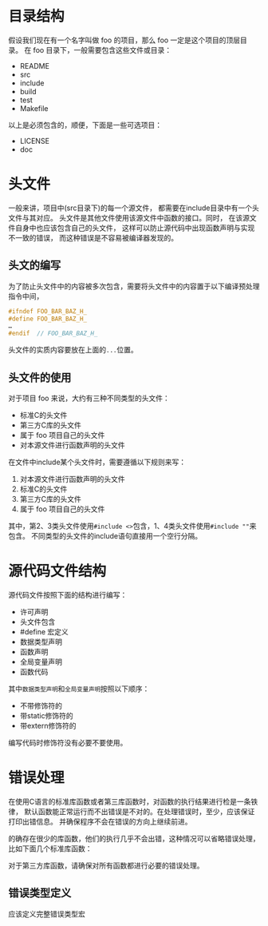 # 目录结构
假设我们现在有一个名字叫做 foo 的项目，那么 foo 一定是这个项目的顶层目录。
在 foo 目录下，一般需要包含这些文件或目录：

- README 
- src
- include
- build
- test
- Makefile

以上是必须包含的，顺便，下面是一些可选项目：

- LICENSE
- doc

# 头文件
一般来讲，项目中(src目录下)的每一个源文件，
都需要在include目录中有一个头文件与其对应。
头文件是其他文件使用该源文件中函数的接口。同时，
在该源文件自身中也应该包含自己的头文件，
这样可以防止源代码中出现函数声明与实现不一致的错误，
而这种错误是不容易被编译器发现的。

## 头文的编写
为了防止头文件中的内容被多次包含，需要将头文件中的内容置于以下编译预处理指令中间，
```c
#ifndef FOO_BAR_BAZ_H_
#define FOO_BAR_BAZ_H_
…
#endif  // FOO_BAR_BAZ_H_
```
头文件的实质内容要放在上面的`...`位置。

## 头文件的使用
对于项目 foo 来说，大约有三种不同类型的头文件：

- 标准C的头文件
- 第三方C库的头文件
- 属于 foo 项目自己的头文件
- 对本源文件进行函数声明的头文件

在文件中include某个头文件时，需要遵循以下规则来写：

1. 对本源文件进行函数声明的头文件
2. 标准C的头文件
3. 第三方C库的头文件
4. 属于 foo 项目自己的头文件

其中，第2、3类头文件使用`#include <>`包含，1、4类头文件使用`#include ""`来包含。
不同类型的头文件的include语句直接用一个空行分隔。

# 源代码文件结构
源代码文件按照下面的结构进行编写：

- 许可声明
- 头文件包含
- #define 宏定义
- 数据类型声明
- 函数声明
- 全局变量声明
- 函数代码

其中`数据类型声明`和`全局变量声明`按照以下顺序：

- 不带修饰符的
- 带static修饰符的
- 带extern修饰符的

编写代码时修饰符没有必要不要使用。

# 错误处理
在使用C语言的标准库函数或者第三库函数时，对函数的执行结果进行检是一条铁律，
默认函数能正常运行而不出错误是不对的。在处理错误时，至少，应该保证打印出错信息。
并确保程序不会在错误的方向上继续前进。

的确存在很少的库函数，他们的执行几乎不会出错，这种情况可以省略错误处理，
比如下面几个标准库函数：

对于第三方库函数，请确保对所有函数都进行必要的错误处理。

## 错误类型定义
应该定义完整错误类型宏